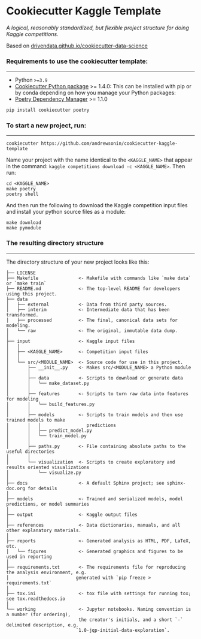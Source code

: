 # Cookiecutter Kaggle Template

_A logical, reasonably standardized, but flexible project structure for doing Kaggle competitions._

Based on [drivendata.github.io/cookiecutter-data-science](http://drivendata.github.io/cookiecutter-data-science/)


### Requirements to use the cookiecutter template:
-----------
 - Python `>=3.9`
 - [Cookiecutter Python package](http://cookiecutter.readthedocs.org/en/latest/installation.html) >= 1.4.0: This can be installed with pip or by conda depending on how you manage your Python packages:
 - [Poetry Dependency Manager](https://github.com/python-poetry/poetry) >= 1.1.0

``` bash
pip install cookiecutter poetry
```

### To start a new project, run:

------------

    cookiecutter https://github.com/andrewsonin/cookiecutter-kaggle-template
Name your project with the name identical to the `<KAGGLE_NAME>` that appear in the command: `kaggle competitions download -c <KAGGLE_NAME>`.
Then run:

    cd <KAGGLE_NAME>
    make poetry
    poetry shell

And then run the following to download the Kaggle competition input files and install your python source files as a module:

    make download
    make pymodule

### The resulting directory structure
------------

The directory structure of your new project looks like this: 

```
├── LICENSE
├── Makefile               <- Makefile with commands like `make data` or `make train`
├── README.md              <- The top-level README for developers using this project.
├── data
│   ├── external           <- Data from third party sources.
│   ├── interim            <- Intermediate data that has been transformed.
│   ├── processed          <- The final, canonical data sets for modeling.
│   └── raw                <- The original, immutable data dump.
│
├── input                  <- Kaggle input files
│   │
│   ├── <KAGGLE_NAME>      <- Competition input files
│   │
│   └── src/<MODULE_NAME>  <- Source code for use in this project.
│       ├── __init__.py    <- Makes src/<MODULE_NAME> a Python module
│       │
│       ├── data           <- Scripts to download or generate data
│       │   └── make_dataset.py
│       │
│       ├── features       <- Scripts to turn raw data into features for modeling
│       │   └── build_features.py
│       │
│       ├── models         <- Scripts to train models and then use trained models to make
│       │   │                 predictions
│       │   ├── predict_model.py
│       │   └── train_model.py
│       │
│       ├── paths.py       <- File containing absolute paths to the useful directories
│       │
│       └── visualization  <- Scripts to create exploratory and results oriented visualizations
│           └── visualize.py
│
├── docs                   <- A default Sphinx project; see sphinx-doc.org for details
│
├── models                 <- Trained and serialized models, model predictions, or model summaries
│
├── output                 <- Kaggle output files
│
├── references             <- Data dictionaries, manuals, and all other explanatory materials.
│
├── reports                <- Generated analysis as HTML, PDF, LaTeX, etc.
│   └── figures            <- Generated graphics and figures to be used in reporting
│
├── requirements.txt       <- The requirements file for reproducing the analysis environment, e.g.
│                         generated with `pip freeze > requirements.txt`
│
├── tox.ini                <- tox file with settings for running tox; see tox.readthedocs.io
│
└── working                <- Jupyter notebooks. Naming convention is a number (for ordering), 
                           the creator's initials, and a short `-` delimited description, e.g.
                          `1.0-jqp-initial-data-exploration`.
```
